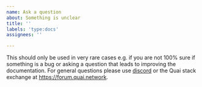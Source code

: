 ```yaml
---
name: Ask a question
about: Something is unclear
title: ''
labels: 'type:docs'
assignees: ''

---
```


This should only be used in very rare cases e.g. if you are not 100% sure if something is a bug or asking a question that leads to improving the documentation. For general questions please use [discord](https://discord.com/invite/quai) or the Quai stack exchange at https://forum.quai.network.
